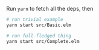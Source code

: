 Run `yarn` to fetch all the deps, then

```sh
# run trivial example
yarn start src/Basic.elm

# run full-fledged thing
yarn start src/Complete.elm
```

